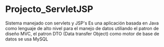 # Projecto_ServletJSP
Sistema manejado con servlets y JSP's
Es una aplicación basada en Java como lenguaje de alto nivel  para el manejo de datos utiliando el patron de diseño MVC, el patron DTO (Data transfer Object)
como motor de base de datos se usa MySQL 
